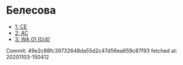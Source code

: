 # Белесова
- [1: CE](1.md)
- [2: AC](2.md)
- [3: WA 01 (0/4)](3.md)

Commit: 49e2c88fc39732648da55d2c47d56ea659c87f93
 fetched at: 20201103-150412
